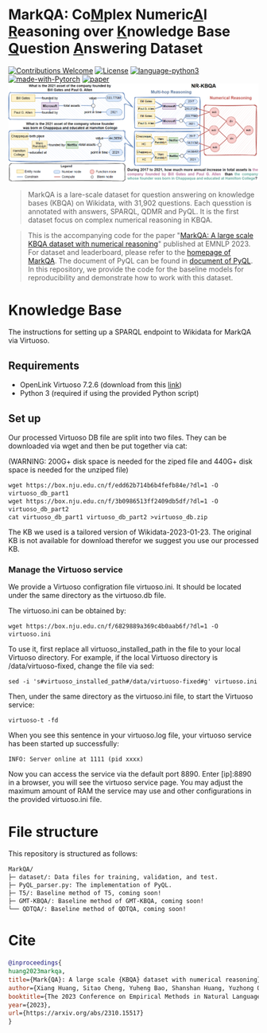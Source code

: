 # MarkQA: Co<ins>M</ins>plex Numeric<ins>A</ins>l <ins>R</ins>easoning over <ins>K</ins>nowledge Base <ins>Q</ins>uestion <ins>A</ins>nswering Dataset
 [![Contributions Welcome](https://img.shields.io/badge/Contributions-Welcome-brightgreen.svg?style=flat-square)](https://github.com/dki-lab/GrailQA/issues)
[![License](https://img.shields.io/badge/License-Apache%202.0-blue.svg)](https://opensource.org/licenses/Apache-2.0)
[![language-python3](https://img.shields.io/badge/Language-Python3-blue.svg?style=flat-square)](https://www.python.org/)
[![made-with-Pytorch](https://img.shields.io/badge/Made%20with-Pytorch-orange.svg?style=flat-square)](https://pytorch.org/)
[![paper](https://img.shields.io/badge/Paper-EMNLP2023-lightgrey?style=flat-square)](https://arxiv.org/abs/2310.15517)
<img width="1175" alt="image" src="https://raw.githubusercontent.com/cdhx/img_store/main/markqa.png">

>MarkQA is a lare-scale dataset for question answering on knowledge bases (KBQA) on Wikidata, with 31,902 questions. Each quesstion is annotated with answers, SPARQL, QDMR and PyQL. It is the first dataset focus on complex numerical reasoning in KBQA.

>This is the accompanying code for the paper "[MarkQA: A large scale KBQA dataset with numerical reasoning](http://arxiv.org/abs/2310.15517)" published at EMNLP 2023. For dataset and leaderboard, please refer to the [homepage of MarkQA](http://ws.nju.edu.cn/MarkQA). The document of PyQL can be found in [document of PyQL](https://shanshan-huang-1.gitbook.io/pyql-wen-dang/). In this repository, we provide the code for the baseline models for reproducibility and demonstrate how to work with this dataset.
  
 

# Knowledge Base

The instructions for setting up a SPARQL endpoint to Wikidata for MarkQA via Virtuoso.
## Requirements
* OpenLink Virtuoso 7.2.6 (download from this [link](https://sourceforge.net/projects/virtuoso/files/virtuoso/7.2.6/))
* Python 3 (required if using the provided Python script)
## Set up

Our processed Virtuoso DB file are split into two files. 
They can be downloaded via wget and then be put together via cat:

(WARNING: 200G+ disk space is needed for the ziped file and 440G+ disk space is needed for the unziped file)
```linux
wget https://box.nju.edu.cn/f/edd62b714b6b4fefb84e/?dl=1 -O virtuoso_db_part1
wget https://box.nju.edu.cn/f/3b0986513ff2409db5df/?dl=1 -O virtuoso_db_part2
cat virtuoso_db_part1 virtuoso_db_part2 >virtuoso_db.zip
```

The KB we used is a tailored version of Wikidata-2023-01-23. The original KB is not available for download therefor we suggest you use our processed KB.   
  
### Manage the Virtuoso service
We provide a Virtuoso configration file virtuoso.ini. It should be located under the same directory as the virtuoso.db file.

The virtuoso.ini can be obtained by:
```Linux
wget https://box.nju.edu.cn/f/6829889a369c4b0aab6f/?dl=1 -O virtuoso.ini
```
To use it, first replace all virtuoso_installed_path in the file to your local Virtuoso directory.
For example, if the local Virtuoso directory is /data/virtuoso-fixed, change the file via sed:
```Linux
sed -i 's#virtuoso_installed_path#/data/virtuoso-fixed#g' virtuoso.ini
```

Then, under the same directory as the virtuoso.ini file, to start the Virtuoso service:
```Linux
virtuoso-t -fd
```
When you see this sentence in your virtuoso.log file, your virtuoso service has been started up successfully:
```Linux
INFO: Server online at 1111 (pid xxxx)
```
Now you can access the service via the default port 8890. Enter [ip]:8890 in a browser, you will see the virtuoso service page.
You may adjust the maximum amount of RAM the service may use and other configurations in the provided virtuoso.ini file.
# File structure 

This repository is structured as follows:

```
MarkQA/
├─ dataset/: Data files for training, validation, and test.
├─ PyQL_parser.py: The implementation of PyQL.
├─ T5/: Baseline method of T5, coming soon!
├─ GMT-KBQA/: Baseline method of GMT-KBQA, coming soon!
└── QDTQA/: Baseline method of QDTQA, coming soon!
```  



# Cite
```bibtex
@inproceedings{
huang2023markqa,
title={Mark{QA}: A large scale {KBQA} dataset with numerical reasoning},
author={Xiang Huang, Sitao Cheng, Yuheng Bao, Shanshan Huang, Yuzhong Qu },
booktitle={The 2023 Conference on Empirical Methods in Natural Language Processing},
year={2023},
url={https://arxiv.org/abs/2310.15517}
}
```
